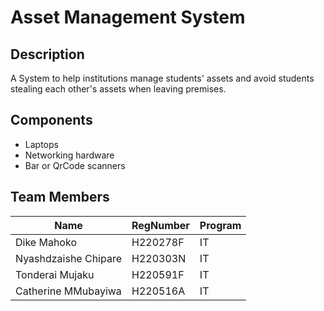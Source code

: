 # **Asset Management System**

## Description
A System to help institutions manage students' assets and avoid students stealing each other's assets when leaving premises.

## Components
- Laptops
- Networking hardware
- Bar or QrCode scanners

## Team Members
| Name                | RegNumber | Program |
|---------------------|-----------|---------|
| Dike Mahoko         | H220278F  | IT      |
| Nyashdzaishe Chipare | H220303N  | IT      |
| Tonderai Mujaku     | H220591F  | IT      |
| Catherine MMubayiwa | H220516A  | IT      |
